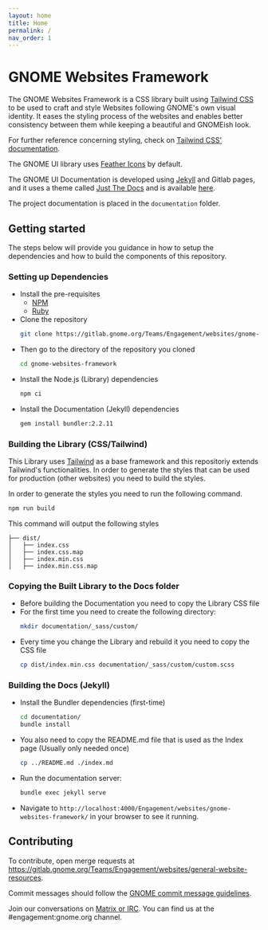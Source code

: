 ```yaml
---
layout: home
title: Home
permalink: /
nav_order: 1
---
```


# GNOME Websites Framework

The GNOME Websites Framework is a CSS library built using [Tailwind CSS](https://tailwindcss.com/) to be used to craft and style Websites following GNOME's own visual identity. It eases the styling process of the websites and enables better consistency between them while keeping a beautiful and GNOMEish look.

For further reference concerning styling, check on [Tailwind CSS' documentation](https://tailwindcss.com/).

The GNOME UI library uses [Feather Icons](https://feathericons.com/) by default.

The GNOME UI Documentation is developed using [Jekyll](https://jekyllrb.com/) and Gitlab pages, and it uses a theme called [Just The Docs](https://pmarsceill.github.io/just-the-docs/) and is available [here](https://teams.pages.gitlab.gnome.org/Engagement/websites/gnome-websites-framework/). 

The project documentation is placed in the `documentation` folder.

## Getting started

The steps below will provide you guidance in how to setup the dependencies and how to build the components of this repository.

### Setting up Dependencies

- Install the pre-requisites
  - [NPM](https://www.npmjs.com/get-npm)
  - [Ruby](https://www.ruby-lang.org/en/downloads/)
- Clone the repository
    ```sh
    git clone https://gitlab.gnome.org/Teams/Engagement/websites/gnome-websites-framework.git
    ```
- Then go to the directory of the repository you cloned
    ```sh
    cd gnome-websites-framework
    ```
- Install the Node.js (Library) dependencies
    ```sh
    npm ci
    ```
- Install the Documentation (Jekyll) dependencies
    ```sh
    gem install bundler:2.2.11
    ```

### Building the Library (CSS/Tailwind)

This Library uses [Tailwind](https://tailwindcss.com/) as a base framework and this repositoriy extends Tailwind's functionalities. In order to generate the styles that can be used for production (other websites) you need to build the styles.

In order to generate the styles you need to run the following command.

```sh
npm run build
```

This command will output the following styles

```
├── dist/
│   ├── index.css
│   ├── index.css.map
│   ├── index.min.css
│   ├── index.min.css.map
```

### Copying the Built Library to the Docs folder

- Before building the Documentation you need to copy the Library CSS file
- For the first time you need to create the following directory:
    ```sh
    mkdir documentation/_sass/custom/
    ```
- Every time you change the Library and rebuild it you need to copy the CSS file
    ```sh
    cp dist/index.min.css documentation/_sass/custom/custom.scss
    ```

### Building the Docs (Jekyll)

- Install the Bundler dependencies (first-time)
    ```sh
    cd documentation/
    bundle install
    ```
- You also need to copy the README.md file that is used as the Index page (Usually only needed once)
    ```sh
    cp ../README.md ./index.md
    ```
- Run the documentation server:
    ```sh
    bundle exec jekyll serve
    ```
- Navigate to `http://localhost:4000/Engagement/websites/gnome-websites-framework/` in your browser to see it running.

## Contributing

To contribute, open merge requests at https://gitlab.gnome.org/Teams/Engagement/websites/general-website-resources.

Commit messages should follow the [GNOME commit message guidelines](https://wiki.gnome.org/Git/CommitMessages).

Join our conversations on [Matrix or IRC](https://wiki.gnome.org/Community/GettingInTouch/IRC). You can find us at the #engagement:gnome.org channel.
